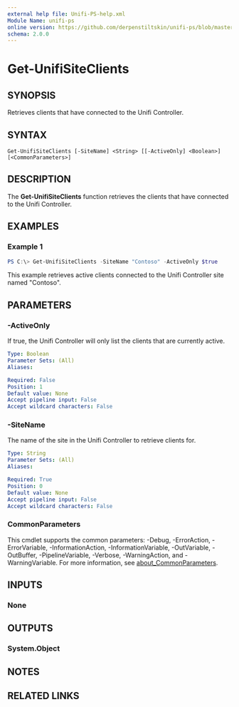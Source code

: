 ```yaml
---
external help file: Unifi-PS-help.xml
Module Name: unifi-ps
online version: https://github.com/derpenstiltskin/unifi-ps/blob/master/docs/Get-UnifiSiteClients.md
schema: 2.0.0
---
```


# Get-UnifiSiteClients

## SYNOPSIS
Retrieves clients that have connected to the Unifi Controller.

## SYNTAX

```
Get-UnifiSiteClients [-SiteName] <String> [[-ActiveOnly] <Boolean>] [<CommonParameters>]
```

## DESCRIPTION
The **Get-UnifiSiteClients** function retrieves the clients that have connected to the Unifi Controller.

## EXAMPLES

### Example 1
```powershell
PS C:\> Get-UnifiSiteClients -SiteName "Contoso" -ActiveOnly $true
```

This example retrieves active clients connected to the Unifi Controller site named "Contoso".

## PARAMETERS

### -ActiveOnly
If true, the Unifi Controller will only list the clients that are currently active.

```yaml
Type: Boolean
Parameter Sets: (All)
Aliases:

Required: False
Position: 1
Default value: None
Accept pipeline input: False
Accept wildcard characters: False
```

### -SiteName
The name of the site in the Unifi Controller to retrieve clients for.

```yaml
Type: String
Parameter Sets: (All)
Aliases:

Required: True
Position: 0
Default value: None
Accept pipeline input: False
Accept wildcard characters: False
```

### CommonParameters
This cmdlet supports the common parameters: -Debug, -ErrorAction, -ErrorVariable, -InformationAction, -InformationVariable, -OutVariable, -OutBuffer, -PipelineVariable, -Verbose, -WarningAction, and -WarningVariable. For more information, see [about_CommonParameters](http://go.microsoft.com/fwlink/?LinkID=113216).

## INPUTS

### None
## OUTPUTS

### System.Object
## NOTES

## RELATED LINKS
